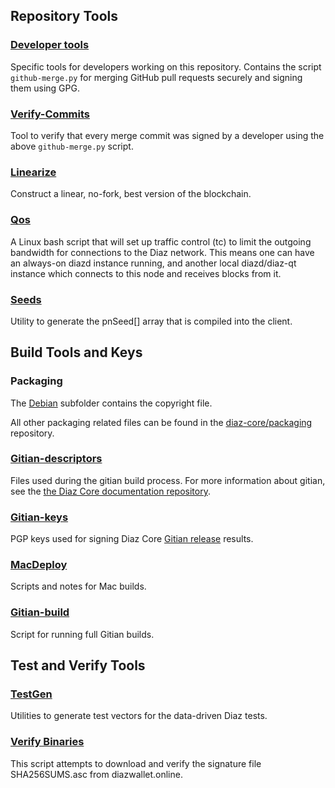 Repository Tools
---------------------

### [Developer tools](/contrib/devtools) ###
Specific tools for developers working on this repository.
Contains the script `github-merge.py` for merging GitHub pull requests securely and signing them using GPG.

### [Verify-Commits](/contrib/verify-commits) ###
Tool to verify that every merge commit was signed by a developer using the above `github-merge.py` script.

### [Linearize](/contrib/linearize) ###
Construct a linear, no-fork, best version of the blockchain.

### [Qos](/contrib/qos) ###

A Linux bash script that will set up traffic control (tc) to limit the outgoing bandwidth for connections to the Diaz network. This means one can have an always-on diazd instance running, and another local diazd/diaz-qt instance which connects to this node and receives blocks from it.

### [Seeds](/contrib/seeds) ###
Utility to generate the pnSeed[] array that is compiled into the client.

Build Tools and Keys
---------------------

### Packaging ###
The [Debian](/contrib/debian) subfolder contains the copyright file.

All other packaging related files can be found in the [diaz-core/packaging](https://github.com/diaz-core/packaging) repository.

### [Gitian-descriptors](/contrib/gitian-descriptors) ###
Files used during the gitian build process. For more information about gitian, see the [the Diaz Core documentation repository](https://github.com/diaz-core/docs).

### [Gitian-keys](/contrib/gitian-keys)
PGP keys used for signing Diaz Core [Gitian release](/doc/release-process.md) results.

### [MacDeploy](/contrib/macdeploy) ###
Scripts and notes for Mac builds. 

### [Gitian-build](/contrib/gitian-build.py) ###
Script for running full Gitian builds.

Test and Verify Tools 
---------------------

### [TestGen](/contrib/testgen) ###
Utilities to generate test vectors for the data-driven Diaz tests.

### [Verify Binaries](/contrib/verifybinaries) ###
This script attempts to download and verify the signature file SHA256SUMS.asc from diazwallet.online.
